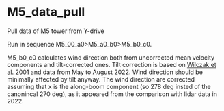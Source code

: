 # M5_data_pull
Pull data of M5 tower from Y-drive

Run in sequence M5_00_a0>M5_a0_b0>M5_b0_c0.

M5_b0_c0 calculates wind direction both from uncorrected mean velocity components and tilt-corrected ones. Tilt correction is based on [Wilczak et al. 2001](https://link.springer.com/article/10.1023/A:1018966204465) and data from May to August 2022. Wind direction should be minimally affected by tilt anyway. The wind direction are corrected assuming that x is the along-boom component (so 278 deg insted of the canonincal 270 deg), as it appeared from the comparison with lidar data in 2022.
